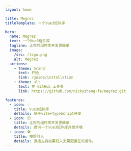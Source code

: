 ```yaml
---
layout: home

title: Megrez
titleTemplate: 一个Vue3组件库

hero:
  name: Megrez
  text: 一个Vue3组件库
  tagline: 让你的组件库开发更简单
  image:
    /src: /logo.png
    alt: Megrez
  actions:
    - theme: brand
      text: 开始
      link: /guide/installation
    - theme: alt
      text: 在 GitHub 上查看
      link: https://github.com/nickyzhang-fe/megrez.git

features:
  - icon: 💡
    title: Vue3组件库
    details: 基于vite+TypeScript开发
  - icon: 📦
    title: 让你的组件库开发更简单
    details: 提供一个Vue3组件库开发环境
  - icon: 🛠️
    title: 按需引入
    details: 直接支持按需引入无需配置任何插件。
---
```

